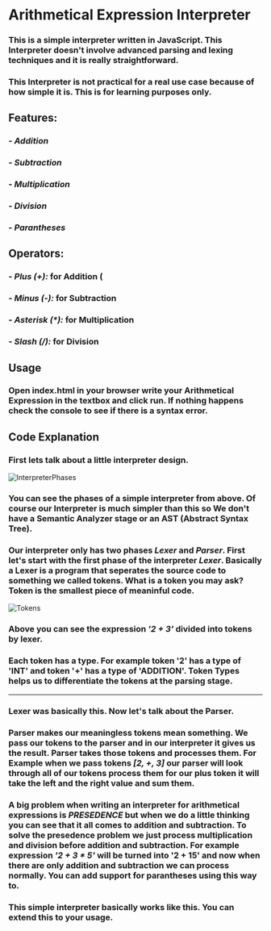 # Arithmetical Expression Interpreter
### This is a simple interpreter written in JavaScript. This Interpreter doesn't involve advanced parsing and lexing techniques and it is really straightforward.
###   This Interpreter is not practical for a real use case because of how simple it is. This is for learning purposes only.

## **Features:**
### - _Addition_
### - _Subtraction_
### - _Multiplication_
### - _Division_
### - _Parantheses_

## **Operators:**
### - _Plus (+):_ for Addition (
### - _Minus (-):_ for Subtraction
### - _Asterisk (*):_ for Multiplication
### - _Slash (/):_ for Division

## **Usage**
### Open index.html in your browser write your Arithmetical Expression in the textbox and click run. If nothing happens check the console to see if there is a syntax error.

## **Code Explanation**
### First lets talk about a little interpreter design.
![InterpreterPhases](https://external-content.duckduckgo.com/iu/?u=https%3A%2F%2Fruslanspivak.com%2Flsbasi-part13%2Flsbasi_part13_img03.png&f=1&nofb=1)
### You can see the phases of a simple interpreter from above. Of course our Interpreter is much simpler than this so We don't have a Semantic Analyzer stage or an AST (Abstract Syntax Tree).
### Our interpreter only has two phases _Lexer_ and _Parser_. First let's start with the first phase of the interpreter _Lexer_. Basically a Lexer is a program that seperates the source code to something we called tokens. What is a token you may ask? Token is the smallest piece of meaninful code.
![Tokens](https://external-content.duckduckgo.com/iu/?u=https%3A%2F%2Fstatic.wixstatic.com%2Fmedia%2F702b36_ed8b6468e3d64b10b45a2a2011354181~mv2.png%2Fv1%2Ffit%2Fw_1000%252Ch_740%252Cal_c%2Ffile.png&f=1&nofb=1)
### Above you can see the expression _'2 + 3'_ divided into tokens by lexer.
### Each token has a type. For example token '2' has a type of 'INT' and token '+' has a type of 'ADDITION'. Token Types helps us to differentiate the tokens at the parsing stage.

---

### Lexer was basically this. Now let's talk about the Parser.
### Parser makes our meaningless tokens mean something. We pass our tokens to the parser and in our interpreter it gives us the result. Parser takes those tokens and processes them. For Example when we pass tokens _[2, +, 3]_ our parser will look through all of our tokens process them for our plus token it will take the left and the right value and sum them.

### A big problem when writing an interpreter for arithmetical expressions is _PRESEDENCE_ but when we do a little thinking you can see that it all comes to addition and subtraction. To solve the presedence problem we just process multiplication and division before addition and subtraction. For example expression _'2 + 3 * 5'_ will be turned into '2 + 15' and now when there are only addition and subtraction we can process normally. You can add support for parantheses using this way to.

### This simple interpreter basically works like this. You can extend this to your usage.
